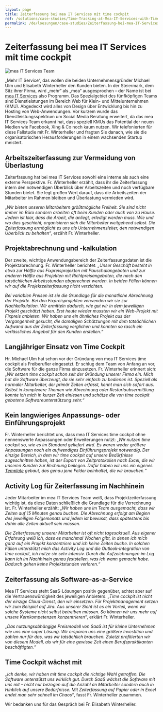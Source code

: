 ```yaml
---
layout: page
title: Zeiterfassung bei mea IT Services mit time cockpit
ref: /solutions/case-studies/Time-Tracking-at-Mea-IT-Services-with-Time-Cockpit/
permalink: /de/loesungen/case-studies/Zeiterfassung-bei-mea-IT-Services-mit-time-cockpit/
---
```


<h1>Zeiterfassung bei mea IT Services mit time cockpit</h1><p>
  <img src="{{site.baseurl}}/content/images/customer_solutions/case-studies/mea-it/mea-it-services-team.png" alt="mea IT Services Team" title="mea IT Services Team" />
</p><p>„Mehr IT Service“, das wollen die beiden Unternehmensgründer Michael Ulm und Elisabeth Winterheller den Kunden bieten. In der Steiermark, dem Sitz ihrer Firma, wird „mehr“ als „mea“ ausgesprochen – der Name ist bei <a href="http://www.mea-it.com/" title="mea IT Services" target="_blank">mea IT Services</a> also Programm. Das Spezialgebiet des fünfköpfigen Teams sind Dienstleistungen im Bereich Web für Klein- und Mittelunternehmen (KMU). Abgedeckt wird alles von Design über Entwicklung bis hin zu Hosting von Web-Anwendungen. Vor kurzem wurde das Dienstleistungsspektrum um Social Media Beratung erweitert, da das mea IT Services Team erkannt hat, dass speziell KMUs das Potential der neuen Medien wie Facebook, Xing &amp; Co noch kaum nutzen. Wir telefonierten für diese Fallstudie mit Fr. Winterheller und fragten Sie danach, wie sie die organisatorischen Herausforderungen in einem wachsenden Startup meistert.</p><h2>Arbeitszeiterfassung zur Vermeidung von Überlastung</h2><p>Zeiterfassung hat bei mea IT Services sowohl eine interne als auch eine externe Perspektive. Fr. Winterheller erzählt, dass ihr die Zeiterfassung intern den notwendigen Überblick über Arbeitszeiten und noch verfügbare Stunden bietet. Sie legt großen Wert darauf, dass die Arbeitszeiten der Mitarbeiter im Rahmen bleiben und Überlastung vermieden wird.</p><p>
  <em>„Wir bieten unseren Mitarbeitern größtmögliche Freiheit. Sie sind nicht immer im Büro sondern arbeiten oft beim Kunden oder auch von zu Hause. Jedem ist klar, dass die Arbeit, die anliegt, erledigt werden muss. Wie und wo dies geschieht, organisieren sich die Mitarbeiter weitgehend selbst. Die Zeiterfassung ermöglicht es uns als Unternehmensleiter, den notwendigen Überblick zu behalten“</em>, erzählt Fr. Winterheller.</p><h2>Projektabrechnung und -kalkulation</h2><p>Der zweite, wichtige Anwendungsbereich der Zeiterfassungsdaten ist die Projektabrechnung. Fr. Winterheller berichtet: <em>„Unser Geschäft besteht in etwa zur Hälfte aus Fixpreisprojekten mit Pauschalangeboten und zur anderen Hälfte aus Projekten mit Richtpreisangeboten, die nach den tatsächlichen Arbeitsstunden abgerechnet werden. In beiden Fällen können wir auf die Projektzeiterfassung nicht verzichten.</em></p><p>
  <em>Bei variablen Preisen ist sie die Grundlage für die monatliche Abrechnung der Projekte. Bei den Fixpreisprojekten verwenden wir sie zur Nachkalkulation. Wir ermitteln dadurch, wie gut wir in dem jeweiligen Projekt geschätzt haben. Erst heute wieder mussten wir ein Web-Projekt mit Fixpreis anbieten. Wir haben uns ein ähnliches Projekt aus der Vergangenheit gesucht, die damaligen Schätzungen mit dem tatsächlichen Aufwand aus der Zeiterfassung verglichen und konnten so rasch ein verlässliches Angebot für den Kunden erstellen.“</em>
</p><h2>Langjähriger Einsatz von Time Cockpit </h2><p>Hr. Michael Ulm hat schon vor der Gründung von mea IT Services time cockpit als Freiberufler eingesetzt. Er schlug dem Team von Anfang an vor, die Software für die ganze Firma einzusetzen. Fr. Winterheller erinnert sich: <em>„Wir setzen time cockpit schon seit der Gründung unserer Firma ein. Mich hat die Software überzeugt, da sie sehr einfach zu bedienen ist. Speziell als normaler Mitarbeiter, der primär Zeiten erfasst, kennt man sich sofort aus. Selbst in komplexere Themen wie Abrechnung oder Resturlaubsermittlung konnte ich mich in kurzer Zeit einlesen und schätze die von time cockpit gebotene Softwareunterstützung sehr.“</em></p><h2>Kein langwieriges Anpassungs- oder Einführungsprojekt</h2><p>Fr. Winterheller berichtet uns, dass mea IT Services time cockpit ohne nennenswerte Anpassungen oder Erweiterungen nutzt: <em>„Wir nutzen time cockpit so, wie es im Standard geliefert wird. Es waren weder größere Anpassungen noch ein aufwendiges Einführungsprojekt notwendig. Der einzige Bereich, in dem wir time cockpit auf unsere Bedürfnisse zugeschnitten haben, ist der Export von Zeitprotokollen nach Excel, die wir unseren Kunden zur Rechnung beilegen. Dafür haben wir uns ein eigenes <a href="http://www.timecockpit.com/tour/reporting" title="Excel Template für time cockpit" target="_blank">Template</a> gebaut, das genau jene Felder beinhaltet, die wir brauchen.“</em></p><h2>Activity Log für Zeiterfassung im Nachhinein</h2><p>Jeder Mitarbeiter im mea IT Services Team weiß, dass Projektzeiterfassung wichtig ist, da diese Daten schließlich die Grundlage für die Verrechnung ist. Fr. Winterheller erzählt: <em>„Wir haben uns im Team ausgemacht, dass wir Zeiten auf 15 Minuten genau buchen. Die Abrechnung erfolgt am Beginn des jeweiligen Folgemonats und jedem ist bewusst, dass spätestens bis dahin alle Zeiten aktuell sein müssen.</em></p><p>
  <em>Die Zeiterfassung unserer Mitarbeiter ist oft nicht tagesaktuell. Aus eigener Erfahrung weiß ich, dass es manchmal Wochen gibt, in denen ich mich ganz auf ein Projekt konzentriere und ich keine Zeiten buche. In solchen Fällen unterstützt mich das Activity Log und die Outlook-Integration von time cockpit, ich nutze sie sehr intensiv. Durch die Aufzeichnungen im Log kann ich im Nachhinein genau feststellen, was ich wann gemacht habe. Dadurch gehen keine Projektstunden verloren.“</em>
</p><h2>Zeiterfassung als Software-as-a-Service</h2><p>Mea IT Services steht SaaS-Lösungen positiv gegenüber, achtet aber auf die Vertrauenswürdigkeit des jeweiligen Anbieters. <em>„Time cockpit ist nicht der einzige Cloud-Dienst, den wir einsetzen. Für Projektmanagement setzen wir zum Beispiel auf Jira. Aus unserer Sicht ist es ein Vorteil, wenn wir solche Systeme nicht selbst betreiben müssen. So können wir uns mehr auf unsere Kernkompetenzen konzentrieren“</em>, erklärt Fr. Winterheller.</p><p>
  <em>„Das nutzungsabhängige Preismodell von SaaS ist für kleine Unternehmen wie uns eine super Lösung. Wir ersparen uns eine größere Investition und zahlen nur für das, was wir tatsächlich brauchen. Zuletzt profitierten wir von diesem Modell, als wir für eine gewisse Zeit einen Berufspraktikanten beschäftigten.“</em>
</p><h2>Time Cockpit wächst mit</h2><p>
  <em>„Ich denke, wir haben mit time cockpit die richtige Wahl getroffen. Die Software unterstützt uns wirklich gut. Durch SaaS wächst die Software mit uns mit – nicht nur bezogen auf die Anzahl an Mitarbeiter sondern auch in Hinblick auf unsere Bedürfnisse. Mit Zeiterfassung auf Papier oder in Excel endet man sehr schnell im Chaos“</em>, fasst Fr. Winterheller zusammen.</p><p>Wir bedanken uns für das Gespräch bei Fr. Elisabeth Winterheller.</p>